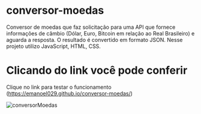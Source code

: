 # conversor-moedas
Conversor de moedas que faz solicitação para uma API que fornece informações de câmbio (Dólar, Euro, Bitcoin em relação ao Real Brasileiro) e aguarda a resposta. 
O resultado é convertido em formato JSON. Nesse projeto utilizo JavaScript, HTML, CSS. 

# Clicando do link você pode conferir
Clique no link para testar o funcionamento (https://emanoel029.github.io/conversor-moedas/)

![conversorMoedas](https://github.com/Emanoel029/conversor-moedas/assets/138140487/0d102862-f814-4ad8-82d2-18027e03bbff)

